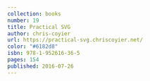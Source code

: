 ```yaml
---
collection: books
number: 19
title: Practical SVG
author: chris-coyier
url: https://practical-svg.chriscoyier.net/
color: "#6182d8"
isbn: 978-1-952616-36-5
pages: 154
published: 2016-07-26
---
```

